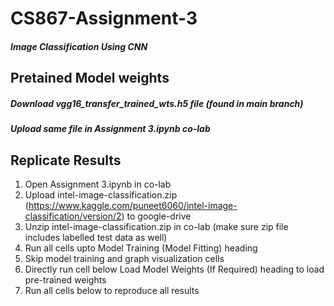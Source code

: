 # CS867-Assignment-3
##### Image Classification Using CNN

## Pretained Model weights
##### Download vgg16_transfer_trained_wts.h5 file (found in main branch)
##### Upload same file in Assignment 3.ipynb co-lab

## Replicate Results
1. Open Assignment 3.ipynb in co-lab
2. Upload intel-image-classification.zip (https://www.kaggle.com/puneet6060/intel-image-classification/version/2) to google-drive
3. Unzip intel-image-classification.zip in co-lab (make sure zip file includes labelled test data as well)
4. Run all cells upto Model Training (Model Fitting) heading
5. Skip model training and graph visualization cells
6. Directly run cell below Load Model Weights (If Required) heading to load pre-trained weights
7. Run all cells below to reproduce all results
